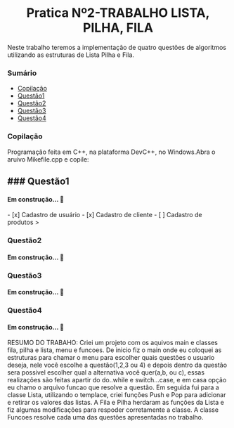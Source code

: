 <h1 align="center">Pratica Nº2-TRABALHO LISTA, PILHA, FILA</h1>
 Neste trabalho teremos a implementação de quatro questões de algoritmos utilizando as estruturas de Lista Pilha e Fila. 
 
### Sumário
<!--ts-->
   * [Copilação](#Copilação)
   * [Questão1](#Questão1)
   * [Questão2](#Questão2)
   * [Questão3](#Questão3)
   * [Questão4](#Questão4)
<!--te-->

### Copilação

Programação feita em C++, na plataforma DevC++, no Windows.Abra o aruivo Mikefile.cpp e copile:
<h2
    make
    make run
>
### Questão1
 <h4 align> 
	Em construção...  🚧
</h4>
- [x] Cadastro de usuário
- [x] Cadastro de cliente
- [ ] Cadastro de produtos
>

### Questão2
<h4 align> 
	 Em construção...  🚧
</h4>

### Questão3
<h4 align> 
	Em construção...  🚧
</h4>

### Questão4
<h4 align> 
	 Em construção...  🚧
</h4>



RESUMO DO TRABAHO: Criei um projeto com os aquivos main e classes fila, pilha e lista, menu e funcoes. De inicio fiz o main onde eu coloquei as estruturas para chamar o menu para escolher quais questões o usuario deseja, nele você escolhe a questão(1,2,3 ou 4) e depois dentro da questão sera possivel escolher qual a alternativa você quer(a,b, ou c), essas realizações são feitas apartir do do..while e switch...case, e em casa opção eu chamo o arquivo funcao que resolve a questão. Em seguida fui para a classe Lista, utilizando o templace, criei funções Push e Pop para adicionar e retirar os valores das listas. A Fila e Pilha herdaram as funções da Lista e fiz algumas modificações para respoder corretamente a classe. A classe Funcoes resolve cada uma das questões apresentadas no trabalho.

